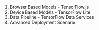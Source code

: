 1. Browser Based Models - TensorFlow.js
2. Device Based Models - TensorFlow Lite
3. Data Pipeline - TensorFlow Data Services
4. Advanced Deployment Scenario
